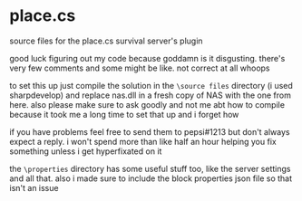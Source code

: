# place.cs
source files for the place.cs survival server's plugin

good luck figuring out my code because goddamn is it disgusting. there's very few comments and some might be like. not correct at all whoops

to set this up just compile the solution in the `\source files` directory (i used sharpdevelop) and replace nas.dll in a fresh copy of NAS with the one from here. also please make sure to ask goodly and not me abt how to compile because it took me a long time to set that up and i forget how

if you have problems feel free to send them to pepsi#1213 but don't always expect a reply. i won't spend more than like half an hour helping you fix something unless i get hyperfixated on it

the `\properties` directory has some useful stuff too, like the server settings and all that. also i made sure to include the block properties json file so that isn't an issue
